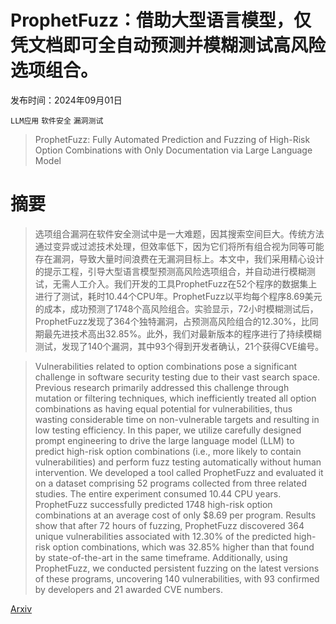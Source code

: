 # ProphetFuzz：借助大型语言模型，仅凭文档即可全自动预测并模糊测试高风险选项组合。

发布时间：2024年09月01日

`LLM应用` `软件安全` `漏洞测试`

> ProphetFuzz: Fully Automated Prediction and Fuzzing of High-Risk Option Combinations with Only Documentation via Large Language Model

# 摘要

> 选项组合漏洞在软件安全测试中是一大难题，因其搜索空间巨大。传统方法通过变异或过滤技术处理，但效率低下，因为它们将所有组合视为同等可能存在漏洞，导致大量时间浪费在无漏洞目标上。本文中，我们采用精心设计的提示工程，引导大型语言模型预测高风险选项组合，并自动进行模糊测试，无需人工介入。我们开发的工具ProphetFuzz在52个程序的数据集上进行了测试，耗时10.44个CPU年。ProphetFuzz以平均每个程序8.69美元的成本，成功预测了1748个高风险组合。实验显示，72小时模糊测试后，ProphetFuzz发现了364个独特漏洞，占预测高风险组合的12.30%，比同期最先进技术高出32.85%。此外，我们对最新版本的程序进行了持续模糊测试，发现了140个漏洞，其中93个得到开发者确认，21个获得CVE编号。

> Vulnerabilities related to option combinations pose a significant challenge in software security testing due to their vast search space. Previous research primarily addressed this challenge through mutation or filtering techniques, which inefficiently treated all option combinations as having equal potential for vulnerabilities, thus wasting considerable time on non-vulnerable targets and resulting in low testing efficiency. In this paper, we utilize carefully designed prompt engineering to drive the large language model (LLM) to predict high-risk option combinations (i.e., more likely to contain vulnerabilities) and perform fuzz testing automatically without human intervention. We developed a tool called ProphetFuzz and evaluated it on a dataset comprising 52 programs collected from three related studies. The entire experiment consumed 10.44 CPU years. ProphetFuzz successfully predicted 1748 high-risk option combinations at an average cost of only \$8.69 per program. Results show that after 72 hours of fuzzing, ProphetFuzz discovered 364 unique vulnerabilities associated with 12.30\% of the predicted high-risk option combinations, which was 32.85\% higher than that found by state-of-the-art in the same timeframe. Additionally, using ProphetFuzz, we conducted persistent fuzzing on the latest versions of these programs, uncovering 140 vulnerabilities, with 93 confirmed by developers and 21 awarded CVE numbers.

[Arxiv](https://arxiv.org/abs/2409.00922)